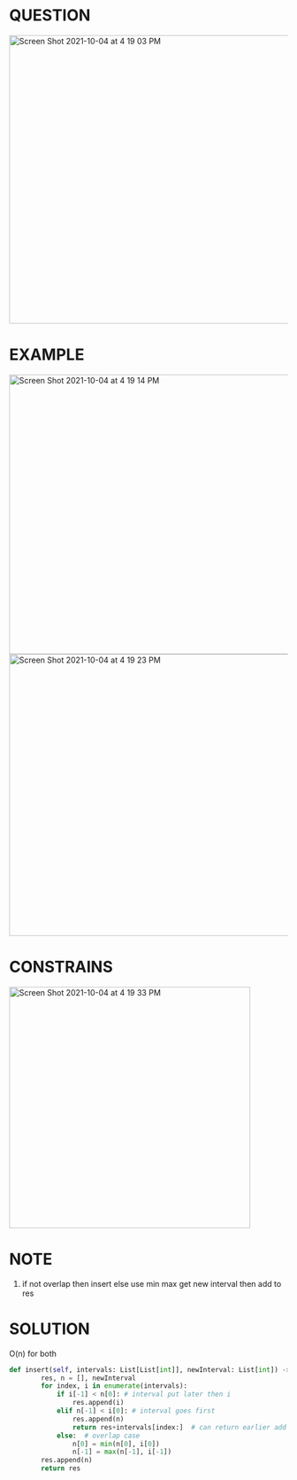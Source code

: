 # QUESTION
<img width="521" alt="Screen Shot 2021-10-04 at 4 19 03 PM" src="https://user-images.githubusercontent.com/64442606/135918882-f3248324-2bb5-41f9-8231-95c8f3b993c6.png">

# EXAMPLE
<img width="505" alt="Screen Shot 2021-10-04 at 4 19 14 PM" src="https://user-images.githubusercontent.com/64442606/135918895-f2b57093-7f2f-4ad1-b5e1-a6757e929567.png">
<img width="509" alt="Screen Shot 2021-10-04 at 4 19 23 PM" src="https://user-images.githubusercontent.com/64442606/135918915-af440c1b-46b8-4b4c-864a-d4493789bb56.png">

# CONSTRAINS
<img width="436" alt="Screen Shot 2021-10-04 at 4 19 33 PM" src="https://user-images.githubusercontent.com/64442606/135918931-fd3fbeef-caf0-48c3-82ba-ccc66ae72d50.png">

# NOTE
1. if not overlap then insert else use min max get new interval then add to res
# SOLUTION
O(n) for both
```python
def insert(self, intervals: List[List[int]], newInterval: List[int]) -> List[List[int]]:
        res, n = [], newInterval
        for index, i in enumerate(intervals):
            if i[-1] < n[0]: # interval put later then i 
                res.append(i)
            elif n[-1] < i[0]: # interval goes first 
                res.append(n)
                return res+intervals[index:]  # can return earlier add rest inteerval 
            else:  # overlap case 
                n[0] = min(n[0], i[0])
                n[-1] = max(n[-1], i[-1])
        res.append(n)
        return res
```

